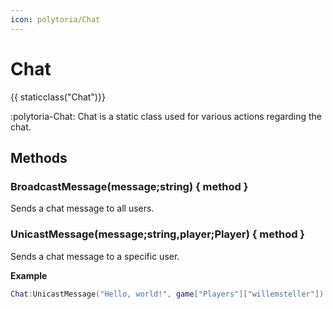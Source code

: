 ```yaml
---
icon: polytoria/Chat
---
```


# Chat

{{ staticclass("Chat")}}

:polytoria-Chat: Chat is a static class used for various actions regarding the chat.

## Methods

### BroadcastMessage(message;string) { method }

Sends a chat message to all users.

### UnicastMessage(message;string,player;Player) { method }

Sends a chat message to a specific user.

**Example**

```lua
Chat:UnicastMessage("Hello, world!", game["Players"]["willemsteller"])
```
